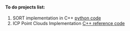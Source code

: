 #### To do projects list:

1. SORT implementation in C++ [python code](https://github.com/abewley/sort)
2. ICP Point Clouds Implementation [C++ reference code](https://github.com/Gregjksmith/Iterative-Closest-Point)